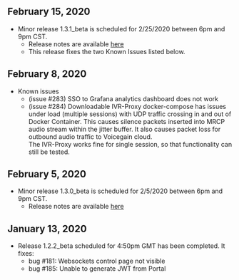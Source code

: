 ## February 15, 2020
* Minor release 1.3.1_beta is scheduled for 2/25/2020 between 6pm and 9pm CST.
  * Release notes are available [here](https://raw.githubusercontent.com/voicegain/platform/master/RELEASE.md)
  * This release fixes the two Known Issues listed below.

## February 8, 2020
* Known issues
  * (issue #283) SSO to Grafana analytics dashboard does not work 
  * (issue #284) Downloadable IVR-Proxy docker-compose has issues under load (multiple sessions) with UDP traffic crossing in and out of Docker Container. This causes silence packets inserted into MRCP audio stream within the jitter buffer. It also causes packet loss for outbound audio traffic to Voicegain cloud.</br>
  The IVR-Proxy works fine for single session, so that functionality can still be tested. 

## February 5, 2020
* Minor release 1.3.0_beta is scheduled for 2/5/2020 between 6pm and 9pm CST.
  * Release notes are available [here](https://raw.githubusercontent.com/voicegain/platform/master/RELEASE.md)

## January 13, 2020
* Release 1.2.2_beta scheduled for 4:50pm GMT has been completed. It fixes:
    - bug #181: Websockets control page not visible
    - bug #185: Unable to generate JWT from Portal



